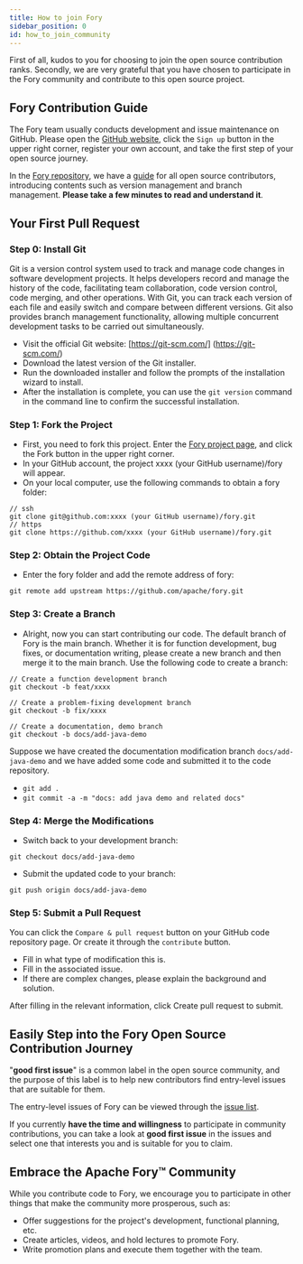 ```yaml
---
title: How to join Fory
sidebar_position: 0
id: how_to_join_community
---
```


First of all, kudos to you for choosing to join the open source contribution ranks. Secondly, we are very grateful that you have chosen to participate in the Fory community and contribute to this open source project.

## Fory Contribution Guide

The Fory team usually conducts development and issue maintenance on GitHub. Please open the [GitHub website](https://github.com/), click the `Sign up` button in the upper right corner, register your own account, and take the first step of your open source journey.

In the [Fory repository](https://github.com/apache/fory), we have a [guide](https://fory.apache.org/zh-CN/docs/community/) for all open source contributors, introducing contents such as version management and branch management. **Please take a few minutes to read and understand it**.

## Your First Pull Request

### Step 0: Install Git

Git is a version control system used to track and manage code changes in software development projects. It helps developers record and manage the history of the code, facilitating team collaboration, code version control, code merging, and other operations. With Git, you can track each version of each file and easily switch and compare between different versions. Git also provides branch management functionality, allowing multiple concurrent development tasks to be carried out simultaneously.

- Visit the official Git website: [https://git-scm.com/] (https://git-scm.com/)
- Download the latest version of the Git installer.
- Run the downloaded installer and follow the prompts of the installation wizard to install.
- After the installation is complete, you can use the `git version` command in the command line to confirm the successful installation.

### Step 1: Fork the Project

- First, you need to fork this project. Enter the [Fory project page](https://github.com/apache/fory), and click the Fork button in the upper right corner.
- In your GitHub account, the project xxxx (your GitHub username)/fory will appear.
- On your local computer, use the following commands to obtain a fory folder:

```
// ssh
git clone git@github.com:xxxx (your GitHub username)/fory.git
// https
git clone https://github.com/xxxx (your GitHub username)/fory.git
```

### Step 2: Obtain the Project Code

- Enter the fory folder and add the remote address of fory:

```
git remote add upstream https://github.com/apache/fory.git
```

### Step 3: Create a Branch

- Alright, now you can start contributing our code. The default branch of Fory is the main branch. Whether it is for function development, bug fixes, or documentation writing, please create a new branch and then merge it to the main branch. Use the following code to create a branch:

```
// Create a function development branch
git checkout -b feat/xxxx

// Create a problem-fixing development branch
git checkout -b fix/xxxx

// Create a documentation, demo branch
git checkout -b docs/add-java-demo
```

Suppose we have created the documentation modification branch `docs/add-java-demo` and we have added some code and submitted it to the code repository.

- `git add .`
- `git commit -a -m "docs: add java demo and related docs"`

### Step 4: Merge the Modifications

- Switch back to your development branch:

```
git checkout docs/add-java-demo
```

- Submit the updated code to your branch:

```
git push origin docs/add-java-demo
```

### Step 5: Submit a Pull Request

You can click the `Compare & pull request` button on your GitHub code repository page. Or create it through the `contribute` button.

- Fill in what type of modification this is.
- Fill in the associated issue.
- If there are complex changes, please explain the background and solution.

After filling in the relevant information, click Create pull request to submit.

## **Easily Step into the Fory Open Source Contribution Journey**

"**good first issue**" is a common label in the open source community, and the purpose of this label is to help new contributors find entry-level issues that are suitable for them.

The entry-level issues of Fory can be viewed through the [issue list](https://github.com/apache/fory/issues).

If you currently **have the time and willingness** to participate in community contributions, you can take a look at **good first issue** in the issues and select one that interests you and is suitable for you to claim.

## Embrace the Apache Fory™ Community

While you contribute code to Fory, we encourage you to participate in other things that make the community more prosperous, such as:

- Offer suggestions for the project's development, functional planning, etc.
- Create articles, videos, and hold lectures to promote Fory.
- Write promotion plans and execute them together with the team.
